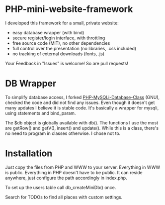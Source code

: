 # PHP-mini-website-framework

I developed this framework for a small, private website:
 - easy database wrapper (with bind)
 - secure register/login interface, with throttling
 - free source code (MIT), no other dependencies
 - full control over the presentation (no libraries, .css included)
 - no tracking of external downloads (fonts, .js)

Your Feedback in "Issues" is welcome! So are pull requests!

# DB Wrapper

To simplify database access, I forked [PHP-MySQLi-Database-Class](https://github.com/ThingEngineer/PHP-MySQLi-Database-Class) (GNU), checked the code and did not find any issues. Even though it doesn't get many updates I believe it is stable code. It's basically a wrapper for mysqli, using statements and bind_param.

The $db object is globally available with db(). The functions I use the most are getRow() and getV(), insert() and update(). While this is a class, there's no need to program in classes otherwise. I chose not to.

# Installation

Just copy the files from PHP and WWW to your server. Everything in WWW is public. Everything in PHP doesn't have to be public. It can reside anywhere, just configure the path accordingly in index.php.

To set up the users table call db_createMiniDb() once.

Search for TODOs to find all places with custom settings.
